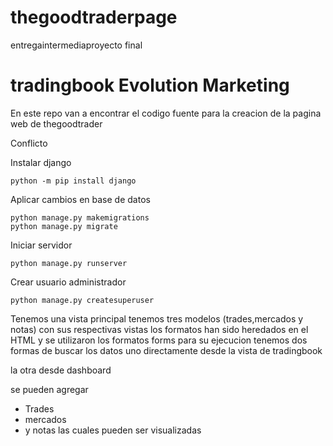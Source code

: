 # thegoodtraderpage
 entregaintermediaproyecto final
# tradingbook Evolution Marketing

En este repo van a encontrar el codigo fuente para la creacion de la pagina web de thegoodtrader

Conflicto

Instalar django

```shell
python -m pip install django
```

Aplicar cambios en base de datos

```shell
python manage.py makemigrations
python manage.py migrate
```

Iniciar servidor

```shell
python manage.py runserver
```

Crear usuario administrador

```shell
python manage.py createsuperuser
```

Tenemos una vista principal 
tenemos tres modelos (trades,mercados y notas)
con sus respectivas vistas 
los formatos han sido heredados en el HTML 
y se utilizaron los formatos forms para su ejecucion tenemos dos formas de buscar los datos uno directamente desde la vista de tradingbook 


la otra desde dashboard

se pueden agregar
- Trades 
- mercados
- y notas 
las cuales pueden ser visualizadas
